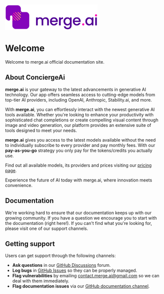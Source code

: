 <p align="left">
  <img title="merge.ai" src='https://raw.githubusercontent.com/cadugrillo/assets/main/Logo_Merge_Horizontal.png' width="300" height="83"/>
</p>

# Welcome

Welcome to merge.ai official documentation site.

## About ConciergeAi

**merge.ai** is your gateway to the latest advancements in generative AI technology. Our app offers seamless access to cutting-edge models from top-tier AI providers, including OpenAI, Anthropic, Stability.ai, and more.

With **merge.ai**, you can effortlessly interact with the newest generative AI tools available. Whether you're looking to enhance your productivity with sophisticated chat completions or create compelling visual content through image and video generation, our platform provides an extensive suite of tools designed to meet your needs.

**merge.ai** gives you access to the latest models available without the need to individually subscribe to every provider and pay monthly fees. With our **pay-as-you-go** strategy you only pay for the tokens/credits you actually use.

Find out all available models, its providers and prices visiting our [pricing page](https://www.askmerge.ai/pricing/).

Experience the future of AI today with merge.ai, where innovation meets convenience.


## Documentation

We're working hard to ensure that our documentation keeps up with our growing community. If you have a question we encourage you to start with the documentation (right here!). If you can't find what you're looking for, please visit one of our support channels.

## Getting support

Users can get support through the following channels:

* **Ask questions** in our [GitHub Discussions](https://github.com/cadugrillo/merge.ai-docs/discussions/categories/help) forum.
* **Log bugs** in [GitHub Issues](https://github.com/cadugrillo/merge.ai-docs/issues) so they can be properly managed.
* **Flag vulnerabilities** by emailing [contact.merge.ai@gmail.com](contact.merge.ai@gmail.com) so we can deal with them immediately.
* **Flag documentation issues** via our [GitHub documentation channel](https://github.com/cadugrillo/merge.ai-docs/issues).
